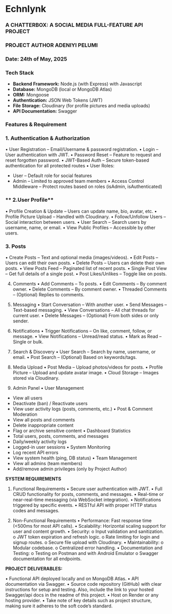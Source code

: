 # Echnlynk

### **A CHATTERBOX: A SOCIAL MEDIA FULL-FEATURE API PROJECT**

### **PROJECT AUTHOR ADENIYI PELUMI**

### **Date: 24th of May, 2025**

### **Tech Stack**

- **Backend Framework:** Node.js (with Express) with Javascript
- **Database:** MongoDB (local or MongoDB Atlas)
- **ORM:** Mongoose
- **Authentication:** JSON Web Tokens (JWT)
- **File Storage:** Cloudinary (for profile pictures and media uploads)
- **API Documentation:** Swagger

### **Features & Requirement**

### **1. Authentication & Authorization**
•	User Registration – Email/Username & password registration.
•	Login – User authentication with JWT.
•	Password Reset – Feature to request and reset forgotten password.
•	JWT-Based Auth – Secure token-based authentication for all protected routes
•	User Roles:
-	User – Default role for social features
-	Admin – Limited to approved team members
•	Access Control Middleware – Protect routes based on roles (isAdmin, isAuthenticated)

### ** 2.User Profile**
•	Profile Creation & Update – Users can update name, bio, avatar, etc.
•	Profile Picture Upload – Handled with Cloudinary.
•	Follow/Unfollow Users – Social interaction between users.
•	User Search – Search users by username, name, or email.
•	View Public Profiles – Accessible by other users.

### **3. Posts**
•	Create Posts – Text and optional media (images/videos).
•	Edit Posts – Users can edit their own posts.
•	Delete Posts – Users can delete their own posts.
•	View Posts Feed – Paginated list of recent posts.
•	Single Post View – Get full details of a single post.
•	Post Likes/Unlikes – Toggle like on posts.

4. Comments
•	Add Comments – To posts.
•	Edit Comments – By comment owner.
•	Delete Comments – By comment owner.
•	Threaded Comments – (Optional) Replies to comments.

5. Messaging
•	Start Conversation – With another user.
•	Send Messages – Text-based messaging.
•	View Conversations – All chat threads for current user.
•	Delete Messages – (Optional) From both sides or only sender.

6. Notifications
•	Trigger Notifications – On like, comment, follow, or message.
•	View Notifications – Unread/read status.
•	Mark as Read – Single or bulk.

7. Search & Discovery
•	User Search – Search by name, username, or email.
•	Post Search – (Optional) Based on keywords/tags.

8. Media Upload
•	Post Media – Upload photos/videos for posts.
•	Profile Picture – Upload and update avatar image.
•	Cloud Storage – Images stored via Cloudinary.

9. Admin Panel 
•	User Management
-	View all users
-	Deactivate (ban) / Reactivate users
-	View user activity logs (posts, comments, etc.)
•	Post & Comment Moderation
-	View all posts and comments
-	Delete inappropriate content
-	Flag or archive sensitive content
•	Dashboard Statistics
-	Total users, posts, comments, and messages
-	Daily/weekly activity logs 
-	Logged-in user sessions 
•	System Monitoring
-	Log recent API errors
-	View system health (ping, DB status)
•	Team Management
-	View all admins (team members)
-	Add/remove admin privileges (only by Project Author)


**SYSTEM REQUIREMENTS**

1. Functional Requirements
•	Secure user authentication with JWT.
•	Full CRUD functionality for posts, comments, and messages.
•	Real-time or near-real-time messaging (via WebSocket integration).
•	Notifications triggered by specific events.
•	RESTful API with proper HTTP status codes and messages.

2. Non-Functional Requirements
•	Performance: Fast response time (<500ms for most API calls).
•	Scalability: Horizontal scaling support for user and content growth.
•	Security:
o	Input validation and sanitization.
o	JWT token expiration and refresh logic.
o	Rate limiting for login and signup routes.
o	Secure file upload with Cloudinary.
•	Maintainability:
o	Modular codebase.
o	Centralized error handling.
•	Documentation and Testing:
o	Testing on Postman and with Android Emulator 
o	Swagger documentation for all endpoints.


**PROJECT DELIVERABLES:**
 
•	Functional API deployed locally and on MongoDB Atlas. 
•	API documentation via Swagger. 
•	Source code repository (GitHub) with clear instructions for setup and testing. Also, include the link to your hosted Swagger/api docs in the readme of this project. 
•	Host on Render or any hosting provider.
•	Take note of key details such as project structure, making sure it adheres to the soft code’s standard. 

